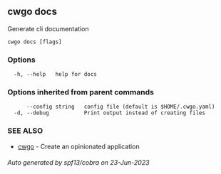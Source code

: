 ## cwgo docs

Generate cli documentation

```
cwgo docs [flags]
```

### Options

```
  -h, --help   help for docs
```

### Options inherited from parent commands

```
      --config string   config file (default is $HOME/.cwgo.yaml)
  -d, --debug           Print output instead of creating files
```

### SEE ALSO

* [cwgo](cwgo.md)	 - Create an opinionated application

###### Auto generated by spf13/cobra on 23-Jun-2023

